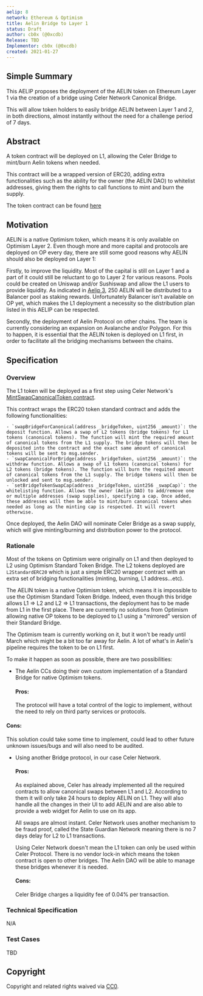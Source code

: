 ```yaml
---
aelip: 8
network: Ethereum & Optimism
title: Aelin Bridge to Layer 1
status: Draft
author: cb0x (@0xcdb)
Release: TBD
Implementor: cb0x (@0xcdb)
created: 2021-01-27
---
```


## Simple Summary

<!--"If you can't explain it simply, you don't understand it well enough." Simply describe the outcome the proposed changes intends to achieve. This should be non-technical and accessible to a casual community member.-->

This AELIP proposes the deployment of the AELIN token on Ethereum Layer 1 via the creation of a bridge using Celer Network Canonical Bridge.

This will allow token holders to easily bridge AELIN between Layer 1 and 2, in both directions, almost instantly without the need for a challenge period of 7 days.

## Abstract

<!--A short (~200 word) description of the proposed change, the abstract should clearly describe the proposed change. This is what *will* be done if the AELIP is implemented, not *why* it should be done or *how* it will be done. If the AELIP proposes deploying a new contract, write, "we propose to deploy a new contract that will do x".-->

A token contract will be deployed on L1, allowing the Celer Bridge to mint/burn Aelin tokens when needed.

This contract will be a wrapped version of ERC20, adding extra functionalities such as the ability for the owner (the AELIN DAO) to whitelist addresses, giving them the rights to call functions to mint and burn the supply.

The token contract can be found [here](https://github.com/celer-network/sgn-v2-contracts/blob/main/contracts/pegged/tokens/MintSwapCanonicalToken.sol)

## Motivation

<!--This is the problem statement. This is the *why* of the AELIP. It should clearly explain *why* the current state of the protocol is inadequate.  It is critical that you explain *why* the change is needed, if the AELIP proposes changing how something is calculated, you must address *why* the current calculation is inaccurate or wrong. This is not the place to describe how the AELIP will address the issue!-->

AELIN is a native Optimism token, which means it is only available on Optimism Layer 2. Even though more and more capital and protocols are deployed on OP every day, there are still some good reasons why AELIN should also be deployed on Layer 1:

Firstly, to improve the liquidity. Most of the capital is still on Layer 1 and a part of it could still be reluctant to go to Layer 2 for various reasons. Pools could be created on Uniswap and/or Sushiswap and allow the L1 users to provide liquidity. As indicated in [Aelip 3](https://aelips.aelin.xyz/aelips/aelip-3/), 250 AELIN will be distributed to a Balancer pool as staking rewards. Unfortunately Balancer isn't available on OP yet, which makes the L1 deployment a necessity so the distribution plan listed in this AELIP can be respected.

Secondly, the deployment of Aelin Protocol on other chains. The team is currently considering an expansion on Avalanche and/or Polygon. For this to happen, it is essential that the AELIN token is deployed on L1 first, in order to facilitate all the bridging mechanisms between the chains.

## Specification

<!--The specification should describe the syntax and semantics of any new feature, there are five sections
1. Overview
2. Rationale
3. Technical Specification
4. Test Cases
5. Configurable Values
-->

### Overview

<!--This is a high-level overview of *how* the AELIP will solve the problem. The overview should clearly describe how the new feature will be implemented.-->

The L1 token will be deployed as a first step using Celer Network's [MintSwapCanonicalToken contract](https://github.com/celer-network/sgn-v2-contracts/blob/main/contracts/pegged/tokens/MintSwapCanonicalToken.sol).

This contract wraps the ERC20 token standard contract and adds the following functionalities:

    - `swapBridgeForCanonical(address _bridgeToken, uint256 _amount)`: the deposit function. Allows a swap of L2 tokens (bridge tokens) for L1 tokens (canonical tokens). The function will mint the required amount of canonical tokens from the L1 supply. The bridge tokens will then be deposited into the contract and the exact same amount of canonical tokens will be sent to msg.sender.
    - `swapCanonicalForBridge(address _bridgeToken, uint256 _amount)`: the withdraw function. Allows a swap of L1 tokens (canonical tokens) for L2 tokens (bridge tokens). The function will burn the requited amount of canonical tokens from the L1 supply. The bridge tokens will then be unlocked and sent to msg.sender.
    - `setBridgeTokenSwapCap(address _bridgeToken, uint256 _swapCap)`: the whitelisting function. Allows the owner (Aelin DAO) to add/remove one or multiple addresses (swap supplies), specifying a cap. Once added, these addresses will then be able to mint/burn canonical tokens when needed as long as the minting cap is respected. It will revert otherwise.

Once deployed, the Aelin DAO will nominate Celer Bridge as a swap supply, which will give minting/burning and distribution power to the protocol.

### Rationale

<!--This is where you explain the reasoning behind how you propose to solve the problem. Why did you propose to implement the change in this way, what were the considerations and trade-offs. The rationale fleshes out what motivated the design and why particular design decisions were made. It should describe alternate designs that were considered and related work. The rationale may also provide evidence of consensus within the community, and should discuss important objections or concerns raised during discussion.-->

Most of the tokens on Optimism were originally on L1 and then deployed to L2 using Optimism Standard Token Bridge. The L2 tokens deployed are `L2StandardERC20` which is just a simple ERC20 wrapper contract with an extra set of bridging functionalities (minting, burning, L1 address...etc).

The AELIN token is a native Optimism token, which means it is impossible to use the Optimism Standard Token Bridge. Indeed, even though this bridge allows L1 => L2 and L2 => L1 transactions, the deployment has to be made from L1 in the first place. There are currently no solutions from Optimism allowing native OP tokens to be deployed to L1 using a "mirrored" version of their Standard Bridge.

The Optimism team is currently working on it, but it won't be ready until March which might be a bit too far away for Aelin. A lot of what's in Aelin's pipeline requires the token to be on L1 first.

To make it happen as soon as possible, there are two possibilities:

- The Aelin CCs doing their own custom implementation of a Standard Bridge for native Optimism tokens.

  #### Pros:

  The protocol will have a total control of the logic to implement, without the need to rely on third party services or protocols.

#### Cons:

This solution could take some time to implement, could lead to other future unknown issues/bugs and will also need to be audited.

- Using another Bridge protocol, in our case Celer Network.

  #### Pros:

  As explained above, Celer has already implemented all the required contracts to allow canonical swaps between L1 and L2. According to them it will only take 24 hours to deploy AELIN on L1. They will also handle all the changes in their UI to add AELIN and are also able to provide a web widget for Aelin to use on its app.

  All swaps are almost instant. Celer Network uses another mechanism to be fraud proof, called the State Guardian Network meaning there is no 7 days delay for L2 to L1 transactions.

  Using Celer Network doesn't mean the L1 token can only be used within Celer Protocol. There is no vendor lock-in which means the token contract is open to other bridges. The Aelin DAO will be able to manage these bridges whenever it is needed.

  #### Cons:

  Celer Bridge charges a liquidity fee of 0.04% per transaction.

### Technical Specification

<!--The technical specification should outline the public API of the changes proposed. That is, changes to any of the interfaces Aelin currently exposes or the creations of new ones.-->

N/A

### Test Cases

<!--Test cases for an implementation are mandatory for AELIPs but can be included with the implementation..-->

TBD

## Copyright

Copyright and related rights waived via [CC0](https://creativecommons.org/publicdomain/zero/1.0/).
